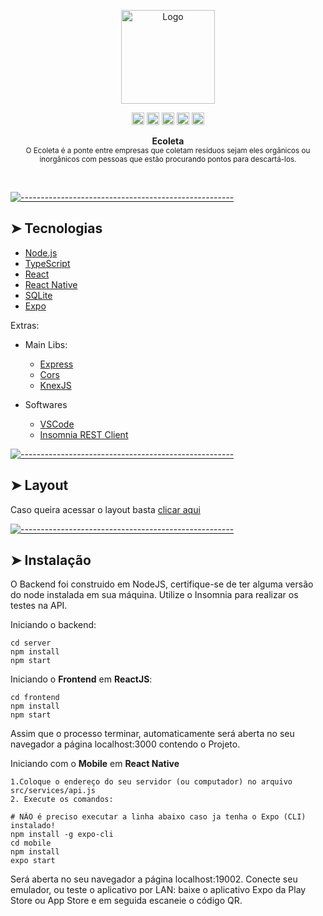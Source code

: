 <!-- ⚠️ This README has been generated from the file(s) "blueprint.md" ⚠️-->

<p align="center">
  <img src="https://raw.githubusercontent.com/DanielObara/NLW-1.0/ba807fa46c4114d0e052f5e8291624f24821278a/.github/logo.svg" alt="Logo" width="150" height="auto" />
</p>
<p align="center">
		<a href="https://img.shields.io/github/languages/count/StefanyVasc/NLW-1?style=for-the-badge"><img alt="Languagens" src="https://img.shields.io/github/languages/count/StefanyVasc/NLW-1?style=for-the-badge" height="20"/></a>
<a href="https://img.shields.io/github/repo-size/StefanyVasc/NLW-1?style=for-the-badge"><img alt="Repo Size" src="https://img.shields.io/github/repo-size/StefanyVasc/NLW-1?style=for-the-badge" height="20"/></a>
<a href="https://img.shields.io/npm/v/npm?style=for-the-badge"><img alt="Npm Version" src="https://img.shields.io/npm/v/npm?style=for-the-badge" height="20"/></a>
<a href="https://img.shields.io/github/last-commit/STefanyVasc/nlw-1?style=for-the-badge"><img alt="Commits" src="https://img.shields.io/github/last-commit/STefanyVasc/nlw-1?style=for-the-badge" height="20"/></a>
<a href="https://img.shields.io/badge/Made%20by-Stefany%20S%C3%A1-blueviolet?style=for-the-badge&logo=appveyor"><img alt="Made By" src="https://img.shields.io/badge/Made%20by-Stefany%20S%C3%A1-blueviolet?style=for-the-badge&logo=appveyor" height="20"/></a>
	</p>

<p align="center">
  <b>Ecoleta</b></br>
  <sub>O Ecoleta é a ponte entre empresas que coletam resíduos sejam eles orgânicos ou inorgânicos com pessoas que estão procurando pontos para descartá-los.<sub>
</p>

<br />




[![-----------------------------------------------------](https://raw.githubusercontent.com/andreasbm/readme/master/assets/lines/rainbow.png)](#tecnologias)

## ➤ Tecnologias

- [Node.js](https://nodejs.org/en/)
- [TypeScript]()
- [React](https://reactjs.org/)
- [React Native](https://facebook.github.io/react-native/)
- [SQLite](https://www.sqlite.org/index.html)
- [Expo](https://expo.io/)

Extras: 
  * Main Libs:
    * [Express](https://expressjs.com/pt-br/)
    * [Cors](https://www.npmjs.com/package/cors)
    * [KnexJS](http://knexjs.org/)
  
  * Softwares
    * [VSCode](https://code.visualstudio.com/)
    * [Insomnia REST Client](https://insomnia.rest/)




[![-----------------------------------------------------](https://raw.githubusercontent.com/andreasbm/readme/master/assets/lines/rainbow.png)](#layout)

## ➤ Layout

Caso queira acessar o layout basta [clicar aqui](https://www.figma.com/file/1SxgOMojOB2zYT0Mdk28lB/)



[![-----------------------------------------------------](https://raw.githubusercontent.com/andreasbm/readme/master/assets/lines/rainbow.png)](#instalao)

## ➤ Instalação

O Backend foi construido em NodeJS, certifique-se de ter alguma versão do node instalada em sua máquina. Utilize o Insomnia para realizar os testes na API.

Iniciando o backend: 
```
cd server
npm install
npm start
```

Iniciando o **Frontend** em **ReactJS**: 

```
cd frontend
npm install
npm start
```

Assim que o processo terminar, automaticamente será aberta no seu navegador a página localhost:3000 contendo o Projeto.

Iniciando com o **Mobile** em **React Native**

    1.Coloque o endereço do seu servidor (ou computador) no arquivo src/services/api.js
    2. Execute os comandos:
   
  ```
  # NÃO é preciso executar a linha abaixo caso ja tenha o Expo (CLI) instalado!
  npm install -g expo-cli
  cd mobile
  npm install
  expo start
  ```

Será aberta no seu navegador a página localhost:19002. Conecte seu emulador, ou teste o aplicativo por LAN: baixe o aplicativo Expo da Play Store ou App Store e em seguida escaneie o código QR.

